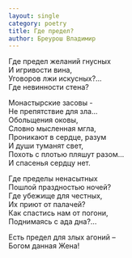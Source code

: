 ```yaml
---
layout: single
category: poetry
title: Где предел?
author: Бреурош Владимир
---
```


Где предел желаний гнусных  
И игривости вина,  
Уговоров лжи искусных?...  
Где невинности стена?  

Монастырские засовы -  
Не препятствие для зла...  
Обольщения оковы,  
Словно мысленная мгла,  
Проникают в сердце, разум  
И души туманят свет,  
Похоть с плотью пляшут разом...  
И спасенья сердцу нет.  

Где пределы ненасытных  
Пошлой праздностью ночей?  
Где убежище для честных,  
Их приют от палачей?  
Как спастись нам от погони,  
Поднимаясь с ада дна?...   

Есть предел для злых агоний –  
Богом данная Жена!  

